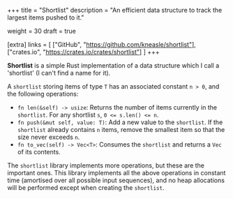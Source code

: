 +++
title = "Shortlist"
description = "An efficient data structure to track the largest items pushed to it."

weight = 30
draft = true

[extra]
links = [
    ["GitHub", "https://github.com/kneasle/shortlist"],
    ["crates.io", "https://crates.io/crates/shortlist"]
]
+++

**Shortlist** is a simple Rust implementation of a data structure which I call a 'shortlist' (I
can't find a name for it).

<!-- more -->

A `shortlist` storing items of type `T` has an associated constant `n >
0`, and the following operations:
- `fn len(&self) -> usize`: Returns the number of items currently in the `shortlist`.  For any
  shortlist `s`, `0 <= s.len() <= n`.
- `fn push(&mut self, value: T)`: Add a new value to the `shortlist`.  If the `shortlist` already contains `n`
  items, remove the smallest item so that the size never exceeds `n`.
- `fn to_vec(self) -> Vec<T>`: Consumes the `shortlist` and returns a `Vec` of its contents.

The `shortlist` library implements more operations, but these are the important ones.  This library
implements all the above operations in constant time (amortised over all possible input sequences),
and no heap allocations will be performed except when creating the `shortlist`.
